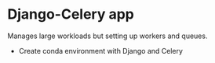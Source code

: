 # Django-Celery app
Manages large workloads but setting up workers and queues.

- Create conda environment with Django and Celery